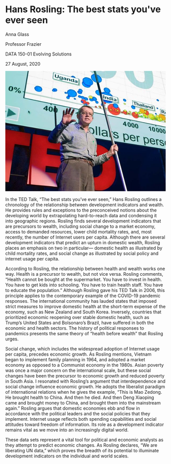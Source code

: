 # Hans Rosling: The best stats you've ever seen
Anna Glass

Professor Frazier

DATA 150-01 Evolving Solutions

27 August, 2020

![](rosling.jpg)

In the TED Talk, “The best stats you’ve ever seen,” Hans Rosling outlines a chronology of the relationship between development indicators and wealth. He provides rules and exceptions to the preconceived notions about the developing world by extrapolating hard-to-reach data and condensing it into geographic regions. Rosling finds several development indicators that are precursors to wealth, including social change to a market economy, access to demanded resources, lower child mortality rates, and, most recently, the number of Internet users per capita. Although there are several development indicators that predict an upturn in domestic wealth, Rosling places an emphasis on two in particular— domestic health as illustrated by child mortality rates, and social change as illustrated by social policy and internet usage per capita. 

According to Rosling, the relationship between health and wealth works one way. Health is a precursor to wealth, but not vice versa. Rosling comments, “Health cannot be bought at the supermarket. You have to invest in health. You have to get kids into schooling. You have to train health staff. You have to educate the population.” Although Rosling gave his TED Talk in 2006, this principle applies to the contemporary example of the COVID-19 pandemic responses. The international community has lauded states that imposed strict measures to improve domestic health at the short-term expense of the economy, such as New Zealand and South Korea. Inversely, countries that prioritized economic reopening over stable domestic health, such as Trump’s United States and Bolsonaro’s Brazil, have suffered in both the economic and health sectors. The history of political responses to pandemics presents the same theory of “health before wealth” that Rosling urges. 

Social change, which includes the widespread adoption of Internet usage per capita, precedes economic growth. As Rosling mentions, Vietnam began to implement family planning in 1964, and adopted a market economy as opposed to a Communist economy in the 1980s. Asian poverty was once a major concern on the international scale, but these social changes have been the precursor to economic growth and reduced poverty in South Asia. I resonated with Rosling’s argument that interdependence and social change influence economic growth. He adopts the liberalist paradigm of international relations when he gives the example, “This is Mao Zedong. He brought health to China. And then he died. And then Deng Xiaoping came and brought money to China, and brought them into the mainstream again.” Rosling argues that domestic economies ebb and flow in accordance with the political leaders and the social policies that they implement. Internet usage reflects both spending capabilities and social attitudes toward freedom of information. Its role as a development indicator remains vital as we move into an increasingly digital world. 

These data sets represent a vital tool for political and economic analysts as they attempt to predict economic changes. As Rosling declares, “We are liberating UN data,” which proves the breadth of its potential to illuminate development indicators on the individual and world scales.

